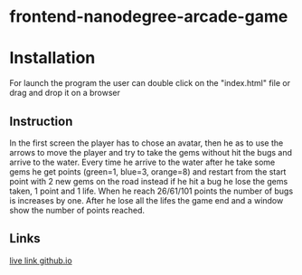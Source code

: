 # frontend-nanodegree-arcade-game

# Installation

For launch the program the user can double click on the "index.html" file or drag and drop it on a browser

## Instruction

In the first screen the player has to chose an avatar, then he as to use the arrows to move the player and try to take the gems without hit the bugs and arrive to the water. Every time he arrive to the water after he take some gems he get points (green=1, blue=3, orange=8) and restart from the start point with 2 new gems on the road instead if he hit a bug he lose the gems taken, 1 point and 1 life. When he reach 26/61/101 points the number of bugs is increases by one. After he lose all the lifes the game end and a window show the number of points reached.

## Links

[live link github.io](https://gundul91.github.io/frontend-nanodegree-arcade-game/)